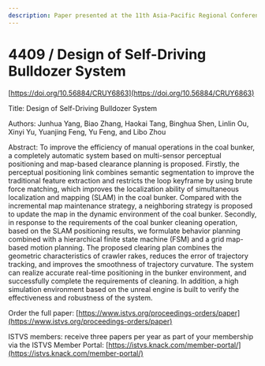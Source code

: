 ```yaml
---
description: Paper presented at the 11th Asia-Pacific Regional Conference of the ISTVS
---
```


# 4409 / Design of Self-Driving Bulldozer System

[https://doi.org/10.56884/CRUY6863](https://doi.org/10.56884/CRUY6863)

Title: Design of Self-Driving Bulldozer System

Authors: Junhua Yang, Biao Zhang, Haokai Tang, Binghua Shen, Linlin Ou, Xinyi Yu, Yuanjing Feng, Yu Feng, and Libo Zhou

Abstract: To improve the efficiency of manual operations in the coal bunker, a completely automatic system based on multi-sensor perceptual positioning and map-based clearance planning is proposed. Firstly, the perceptual positioning link combines semantic segmentation to improve the traditional feature extraction and restricts the loop keyframe by using brute force matching, which improves the localization ability of simultaneous localization and mapping (SLAM) in the coal bunker. Compared with the incremental map maintenance strategy, a neighboring strategy is proposed to update the map in the dynamic environment of the coal bunker. Secondly, in response to the requirements of the coal bunker cleaning operation, based on the SLAM positioning results, we formulate behavior planning combined with a hierarchical finite state machine (FSM) and a grid map-based motion planning. The proposed clearing plan combines the geometric characteristics of crawler rakes, reduces the error of trajectory tracking, and improves the smoothness of trajectory curvature. The system can realize accurate real-time positioning in the bunker environment, and successfully complete the requirements of cleaning. In addition, a high simulation environment based on the unreal engine is built to verify the effectiveness and robustness of the system.



Order the full paper: [https://www.istvs.org/proceedings-orders/paper](https://www.istvs.org/proceedings-orders/paper)

ISTVS members: receive three papers per year as part of your membership via the ISTVS Member Portal: [https://istvs.knack.com/member-portal/](https://istvs.knack.com/member-portal/)

